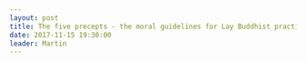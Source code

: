 ```yaml
---
layout: post
title: The five precepts - the moral guidelines for Lay Buddhist practice
date: 2017-11-15 19:30:00
leader: Martin 
---
```

